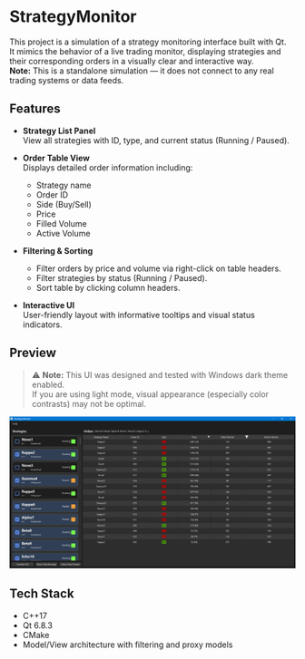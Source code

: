 # StrategyMonitor

This project is a simulation of a strategy monitoring interface built with Qt.  
It mimics the behavior of a live trading monitor, displaying strategies and their corresponding orders in a visually clear and interactive way.  
**Note:** This is a standalone simulation — it does not connect to any real trading systems or data feeds.

## Features

- **Strategy List Panel**  
  View all strategies with ID, type, and current status (Running / Paused).

- **Order Table View**  
  Displays detailed order information including:
  - Strategy name
  - Order ID
  - Side (Buy/Sell)
  - Price
  - Filled Volume
  - Active Volume

- **Filtering & Sorting**  
  - Filter orders by price and volume via right-click on table headers.
  - Filter strategies by status (Running / Paused).
  - Sort table by clicking column headers.

- **Interactive UI**  
  User-friendly layout with informative tooltips and visual status indicators.

## Preview

> ⚠️ **Note:** This UI was designed and tested with Windows dark theme enabled.  
> If you are using light mode, visual appearance (especially color contrasts) may not be optimal.

![App Screenshot](https://github.com/yunnsbz/StrategyMonitor/blob/main/preview.png)

## Tech Stack

- C++17
- Qt 6.8.3
- CMake
- Model/View architecture with filtering and proxy models
